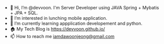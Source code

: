 - 👋 Hi, I’m @devvoon. I'm Server Developer using JAVA Spring + Mybatis + JPA + SQL.
- 👀 I’m interested in lunching mobile application.
- 🌱 I’m currently learning appplication developement and python.
- 🏠 My Tech Blog is https://devvoon.github.io/
- 📫 How to reach me iamdawoonjeong@gmail.com
